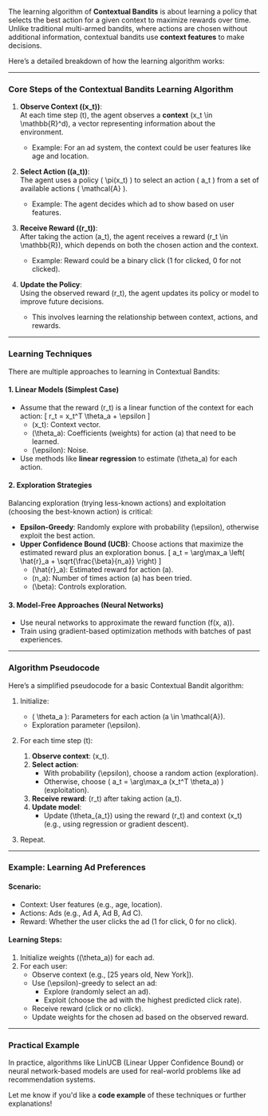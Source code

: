 The learning algorithm of **Contextual Bandits** is about learning a policy that selects the best action for a given context to maximize rewards over time. Unlike traditional multi-armed bandits, where actions are chosen without additional information, contextual bandits use **context features** to make decisions.

Here’s a detailed breakdown of how the learning algorithm works:

---

### **Core Steps of the Contextual Bandits Learning Algorithm**

1. **Observe Context (\(x_t\))**:  
   At each time step \(t\), the agent observes a **context** \(x_t \in \mathbb{R}^d\), a vector representing information about the environment.  
   - Example: For an ad system, the context could be user features like age and location.

2. **Select Action (\(a_t\))**:  
   The agent uses a policy \( \pi(x_t) \) to select an action \( a_t \) from a set of available actions \( \mathcal{A} \).  
   - Example: The agent decides which ad to show based on user features.

3. **Receive Reward (\(r_t\))**:  
   After taking the action \(a_t\), the agent receives a reward \(r_t \in \mathbb{R}\), which depends on both the chosen action and the context.  
   - Example: Reward could be a binary click (1 for clicked, 0 for not clicked).

4. **Update the Policy**:  
   Using the observed reward \(r_t\), the agent updates its policy or model to improve future decisions.  
   - This involves learning the relationship between context, actions, and rewards.

---

### **Learning Techniques**

There are multiple approaches to learning in Contextual Bandits:

#### 1. **Linear Models (Simplest Case)**
   - Assume that the reward \(r_t\) is a linear function of the context for each action:
     \[
     r_t = x_t^T \theta_a + \epsilon
     \]
     - \(x_t\): Context vector.
     - \(\theta_a\): Coefficients (weights) for action \(a\) that need to be learned.
     - \(\epsilon\): Noise.
   - Use methods like **linear regression** to estimate \(\theta_a\) for each action.

#### 2. **Exploration Strategies**
   Balancing exploration (trying less-known actions) and exploitation (choosing the best-known action) is critical:
   - **Epsilon-Greedy**: Randomly explore with probability \(\epsilon\), otherwise exploit the best action.
   - **Upper Confidence Bound (UCB)**: Choose actions that maximize the estimated reward plus an exploration bonus.
     \[
     a_t = \arg\max_a \left( \hat{r}_a + \sqrt{\frac{\beta}{n_a}} \right)
     \]
     - \(\hat{r}_a\): Estimated reward for action \(a\).
     - \(n_a\): Number of times action \(a\) has been tried.
     - \(\beta\): Controls exploration.

#### 3. **Model-Free Approaches (Neural Networks)**
   - Use neural networks to approximate the reward function \(f(x, a)\).
   - Train using gradient-based optimization methods with batches of past experiences.

---

### **Algorithm Pseudocode**

Here’s a simplified pseudocode for a basic Contextual Bandit algorithm:

1. Initialize:
   - \( \theta_a \): Parameters for each action \(a \in \mathcal{A}\).
   - Exploration parameter \(\epsilon\).

2. For each time step \(t\):
   1. **Observe context**: \(x_t\).
   2. **Select action**:
      - With probability \(\epsilon\), choose a random action (exploration).
      - Otherwise, choose \( a_t = \arg\max_a (x_t^T \theta_a) \) (exploitation).
   3. **Receive reward**: \(r_t\) after taking action \(a_t\).
   4. **Update model**:
      - Update \(\theta_{a_t}\) using the reward \(r_t\) and context \(x_t\) (e.g., using regression or gradient descent).

3. Repeat.

---

### **Example: Learning Ad Preferences**

#### **Scenario**:
- Context: User features (e.g., age, location).
- Actions: Ads (e.g., Ad A, Ad B, Ad C).
- Reward: Whether the user clicks the ad (1 for click, 0 for no click).

#### **Learning Steps**:
1. Initialize weights (\(\theta_a\)) for each ad.
2. For each user:
   - Observe context (e.g., [25 years old, New York]).
   - Use \(\epsilon\)-greedy to select an ad:
     - Explore (randomly select an ad).
     - Exploit (choose the ad with the highest predicted click rate).
   - Receive reward (click or no click).
   - Update weights for the chosen ad based on the observed reward.

---

### **Practical Example**

In practice, algorithms like LinUCB (Linear Upper Confidence Bound) or neural network-based models are used for real-world problems like ad recommendation systems.

Let me know if you'd like a **code example** of these techniques or further explanations!
